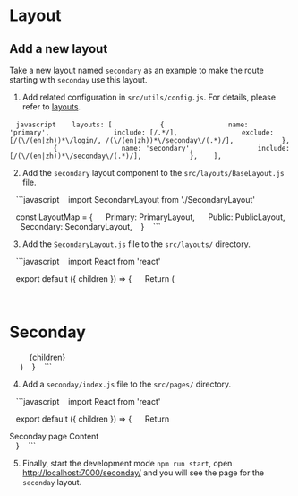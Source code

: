# Layout

## Add a new layout

Take a new layout named `secondary` as an example to make the route starting with `seconday` use this layout.

1. Add related configuration in `src/utils/config.js`. For details, please refer to [layouts](/configuration?id=layouts).

   ```javascript
   layouts: [
           {
               name: 'primary',
               include: [/.*/],
               exclude: [/(\/(en|zh))*\/login/, /(\/(en|zh))*\/seconday\/(.*)/],
           },
           {
               name: 'secondary',
               include: [/(\/(en|zh))*\/seconday\/(.*)/],
           },
   ],
   ```

2. Add the `secondary` layout component to the `src/layouts/BaseLayout.js` file.

   ```javascript
   import SecondaryLayout from './SecondaryLayout'

   const LayoutMap = {
     Primary: PrimaryLayout,
     Public: PublicLayout,
     Secondary: SecondaryLayout,
   }
   ```

3. Add the `SecondaryLayout.js` file to the `src/layouts/` directory.

   ```javascript
   import React from 'react'

   export default ({ children }) => {
     Return (
       <div>
         <h1>Seconday</h1>
         {children}
       </div>
     )
   }
   ```

4. Add a `seconday/index.js` file to the `src/pages/` directory.

   ```javascript
   import React from 'react'

   export default ({ children }) => {
     Return <div>Seconday page Content</div>
   }
   ```

5. Finally, start the development mode `npm run start`, open [http://localhost:7000/seconday/](http://localhost:7000/seconday/) and you will see the page for the `seconday` layout.